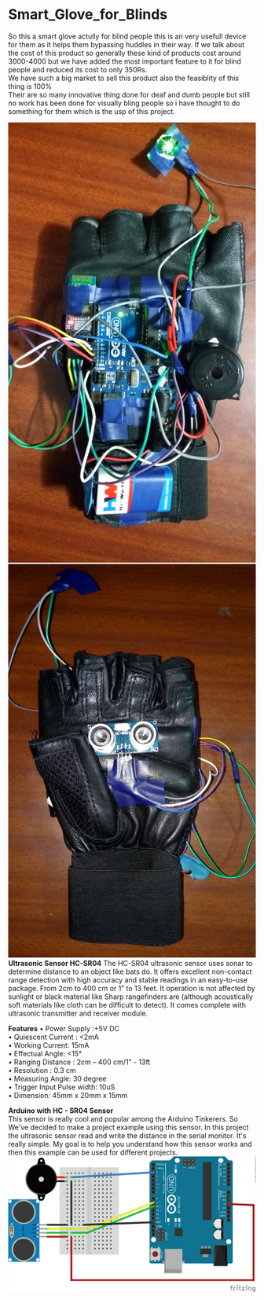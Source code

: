 # Smart_Glove_for_Blinds
So this a smart glove actully for blind people this is an very usefull device for them as it helps them bypassing huddles in their way. If we talk about the cost of this product so generally these kind of products cost around 3000-4000 but we have added the most important feature to it for blind people and reduced its cost to only 350Rs.<br>
We have such a big market to sell this product also the feasiblity of this thing is 100%<br>
Their are so many innovative thing done for deaf and dumb people but still no work has been done for visually bling people so i have thought to do something for them which is the usp of this project.

![Front](https://raw.githubusercontent.com/sarthaksahni1/Smart_Glove_for_Blinds/master/images/Front.jpg)<br>
![Back](https://raw.githubusercontent.com/sarthaksahni1/Smart_Glove_for_Blinds/master/images/Back.jpg)<br>
<b>Ultrasonic Sensor HC-SR04</b>
The HC-SR04 ultrasonic sensor uses sonar to determine distance to an object like bats do. It offers excellent non-contact range detection with high accuracy and stable readings in an easy-to-use package. From 2cm to 400 cm or 1” to 13 feet. It operation is not affected by sunlight or black material like Sharp rangefinders are (although acoustically soft materials like cloth can be difficult to detect). It comes complete with ultrasonic transmitter and receiver module.

<b>Features</b>
• Power Supply :+5V DC<br>
• Quiescent Current : <2mA<br>
• Working Current: 15mA<br>
• Effectual Angle: <15°<br>
• Ranging Distance : 2cm – 400 cm/1" - 13ft<br>
• Resolution : 0.3 cm<br>
• Measuring Angle: 30 degree<br>
• Trigger Input Pulse width: 10uS<br>
• Dimension: 45mm x 20mm x 15mm<br>

<b>Arduino with HC - SR04 Sensor</b><br>
This sensor is really cool and popular among the Arduino Tinkerers. So We've decided to make a project example using this sensor. In this project the ultrasonic sensor read and write the distance in the serial monitor. It's really simple. My goal is to help you understand how this sensor works and then this example can be used for different projects.<br>
![Connections](https://raw.githubusercontent.com/sarthaksahni1/Smart_Glove_for_Blinds/master/images/Connections.png)<br>
